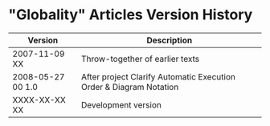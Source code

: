 ﻿"Globality" Articles Version History
====================================

| Version            | Description                                                        |
|--------------------|--------------------------------------------------------------------|
| 2007-11-09 XX      | Throw-together of earlier texts                                    |
| 2008-05-27 00  1.0 | After project Clarify Automatic Execution Order & Diagram Notation |
| XXXX-XX-XX XX      | Development version                                                |